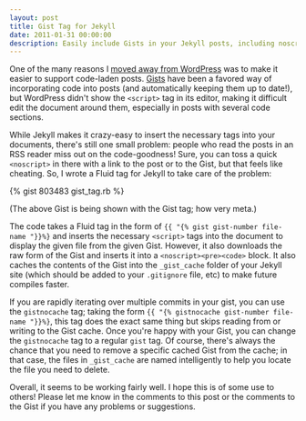 ```yaml
---
layout: post
title: Gist Tag for Jekyll
date: 2011-01-31 00:00:00
description: Easily include Gists in your Jekyll posts, including noscript support.
---
```


One of the many reasons I [moved away from WordPress](/2011/01/30/so-long-wordpress.html) was to make it easier to support code-laden posts. [Gists](https://gist.github.com/) have been a favored way of incorporating code into posts (and automatically keeping them up to date!), but WordPress didn't show the `<script>` tag in its editor, making it difficult edit the document around them, especially in posts with several code sections.

While Jekyll makes it crazy-easy to insert the necessary tags into your documents, there's still one small problem: people who read the posts in an RSS reader miss out on the code-goodness! Sure, you can toss a quick `<noscript>` in there with a link to the post or to the Gist, but that feels like cheating. So, I wrote a Fluid tag for Jekyll to take care of the problem:

{% gist 803483 gist_tag.rb %}

(The above Gist is being shown with the Gist tag; how very meta.)

The code takes a Fluid tag in the form of `{{ "{% gist gist-number file-name "}}%}` and inserts the necessary `<script>` tags into the document to display the given file from the given Gist. However, it also downloads the raw form of the Gist and inserts it into a `<noscript><pre><code>` block. It also caches the contents of the Gist into the `_gist_cache` folder of your Jekyll site (which should be added to your `.gitignore` file, etc) to make future compiles faster.

If you are rapidly iterating over multiple commits in your gist, you can use the `gistnocache` tag; taking the form `{{ "{% gistnocache gist-number file-name "}}%}`, this tag does the exact same thing but skips reading from or writing to the Gist cache. Once you're happy with your Gist, you can change the `gistnocache` tag to a regular `gist` tag. Of course, there's always the chance that you need to remove a specific cached Gist from the cache; in that case, the files in `_gist_cache` are named intelligently to help you locate the file you need to delete.

Overall, it seems to be working fairly well. I hope this is of some use to others! Please let me know in the comments to this post or the comments to the Gist if you have any problems or suggestions.